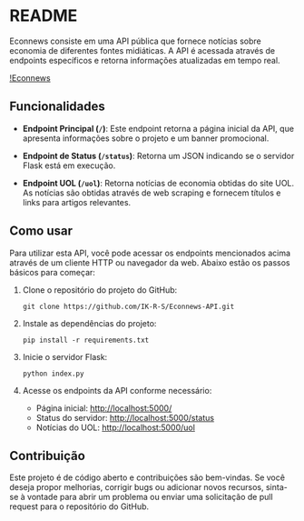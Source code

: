 # README

Econnews consiste em uma API pública que fornece notícias sobre economia de diferentes fontes midiáticas. A API é acessada através de endpoints específicos e retorna informações atualizadas em tempo real.

[!Econnews](https://i.postimg.cc/Yq52PJG8/Econnews.png)

## Funcionalidades

- **Endpoint Principal (`/`)**: Este endpoint retorna a página inicial da API, que apresenta informações sobre o projeto e um banner promocional.

- **Endpoint de Status (`/status`)**: Retorna um JSON indicando se o servidor Flask está em execução.

- **Endpoint UOL (`/uol`)**: Retorna notícias de economia obtidas do site UOL. As notícias são obtidas através de web scraping e fornecem títulos e links para artigos relevantes.

## Como usar

Para utilizar esta API, você pode acessar os endpoints mencionados acima através de um cliente HTTP ou navegador da web. Abaixo estão os passos básicos para começar:

1. Clone o repositório do projeto do GitHub:
   ```
   git clone https://github.com/IK-R-S/Econnews-API.git
   ```

2. Instale as dependências do projeto:
   ```
   pip install -r requirements.txt
   ```

3. Inicie o servidor Flask:
   ```
   python index.py
   ```

4. Acesse os endpoints da API conforme necessário:
   - Página inicial: [http://localhost:5000/](http://localhost:5000/)
   - Status do servidor: [http://localhost:5000/status](http://localhost:5000/status)
   - Notícias do UOL: [http://localhost:5000/uol](http://localhost:5000/uol)

## Contribuição

Este projeto é de código aberto e contribuições são bem-vindas. Se você deseja propor melhorias, corrigir bugs ou adicionar novos recursos, sinta-se à vontade para abrir um problema ou enviar uma solicitação de pull request para o repositório do GitHub.